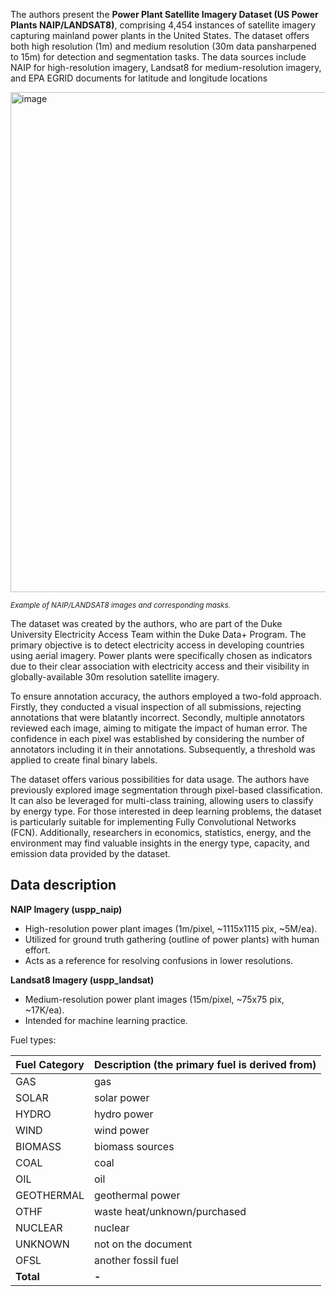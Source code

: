 The authors present the **Power Plant Satellite Imagery Dataset (US Power Plants NAIP/LANDSAT8)**, comprising 4,454 instances of satellite imagery capturing mainland power plants in the United States. The dataset offers both high resolution (1m) and medium resolution (30m data pansharpened to 15m) for detection and segmentation tasks. The data sources include NAIP for high-resolution imagery, Landsat8 for medium-resolution imagery, and EPA EGRID documents for latitude and longitude locations

<img src="https://github.com/dataset-ninja/power-plant-satellite-imagery-dataset/assets/78355358/19ed20f5-9f3a-40e8-8493-d2ade92403e5" alt="image" width="800">

<span style="font-size: smaller; font-style: italic;">Example of NAIP/LANDSAT8 images and corresponding masks.</span>


The dataset was created by the authors, who are part of the Duke University Electricity Access Team within the Duke Data+ Program. The primary objective is to detect electricity access in developing countries using aerial imagery. Power plants were specifically chosen as indicators due to their clear association with electricity access and their visibility in globally-available 30m resolution satellite imagery.

To ensure annotation accuracy, the authors employed a two-fold approach. Firstly, they conducted a visual inspection of all submissions, rejecting annotations that were blatantly incorrect. Secondly, multiple annotators reviewed each image, aiming to mitigate the impact of human error. The confidence in each pixel was established by considering the number of annotators including it in their annotations. Subsequently, a threshold was applied to create final binary labels.

The dataset offers various possibilities for data usage. The authors have previously explored image segmentation through pixel-based classification. It can also be leveraged for multi-class training, allowing users to classify by energy type. For those interested in deep learning problems, the dataset is particularly suitable for implementing Fully Convolutional Networks (FCN). Additionally, researchers in economics, statistics, energy, and the environment may find valuable insights in the energy type, capacity, and emission data provided by the dataset.

## Data description

**NAIP Imagery (uspp_naip)**

- High-resolution power plant images (1m/pixel, ~1115x1115 pix, ~5M/ea).
- Utilized for ground truth gathering (outline of power plants) with human effort.
- Acts as a reference for resolving confusions in lower resolutions.

**Landsat8 Imagery (uspp_landsat)**

- Medium-resolution power plant images (15m/pixel, ~75x75 pix, ~17K/ea).
- Intended for machine learning practice.

Fuel types:

| Fuel Category |Description (the primary fuel is derived from)|
| --------- |-------|
|GAS|gas|
|SOLAR|solar power|
|HYDRO|hydro power|
|WIND|wind power|
|BIOMASS|biomass sources|
|COAL|coal|
|OIL|oil|
|GEOTHERMAL|geothermal power|
|OTHF|waste heat/unknown/purchased |
|NUCLEAR|nuclear|
|UNKNOWN|not on the document|
|OFSL|another fossil fuel|
|__Total__|__-__|
